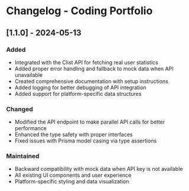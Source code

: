 # Changelog - Coding Portfolio

## [1.1.0] - 2024-05-13

### Added
- Integrated with the Clist API for fetching real user statistics
- Added proper error handling and fallback to mock data when API unavailable
- Created comprehensive documentation with setup instructions
- Added logging for better debugging of API integration
- Added support for platform-specific data structures

### Changed
- Modified the API endpoint to make parallel API calls for better performance
- Enhanced the type safety with proper interfaces
- Fixed issues with Prisma model casing via type assertions

### Maintained
- Backward compatibility with mock data when API key is not available
- All existing UI components and user experience
- Platform-specific styling and data visualization 